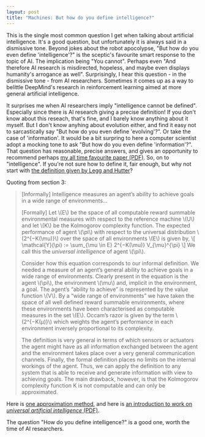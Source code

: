 ```yaml
---
layout: post
title: "Machines: But how do you define intelligence?"
---
```


This is the single most common question I get when talking about artificial intelligence.
It's a good question, but unfortunately it is always said in a dismissive tone.
Beyond jokes about the robot apocolypse, "But how do you even define 'intelligence'?" is the
sceptic's favourite smart response to the topic of AI. The implication being "You cannot".
Perhaps even "And therefore AI research is misdirected, hopeless, and maybe even displays
humanity's arrogance as well".
Surprisingly, I hear this question - in the dismissive tone - from AI researchers.
Sometimes  it comes up as a way to belittle DeepMind's research in reinforcement learning
aimed at more general artificial intelligence.

It surprises me when AI researchers imply "intelligence cannot be defined". Especially since
there is AI research giving a precise definition! If you don't know about this
reseach, that's fine, and I barely know anything about it myself. But I don't know anyhing
about evolution either, and find it easy not to sarcastically say "But how do you even
define 'evolving'?".  Or take the case of 'information'. It would be a bit surpring to here
a computer scientist adopt a mocking tone to ask "But how do you even define
'information'?". That question has reasonable, precise answers, and gives an opportunity
to recommend perhaps [my all time favourite paper (PDF)](
www.math.harvard.edu/~ctm/home/text/others/shannon/entropy/entropy.pdf).
So, on to "intelligence". If you're not sure how to define it, fair enough, but why not start with [the definition given by Legg and Hutter](https://arxiv.org/abs/0712.3329)?

Quoting from section 3:

> [Informally] Intelligence measures an agent’s ability to achieve goals in a wide range of environments...
>
> [Formally] Let \\(E\\) be the space of all computable reward summable environmental
measures with respect to the reference machine \\(U\\) and let \\(K\\) be the Kolmogorov
complexity function.
The expected performance of agent \\(\pi\\) with respect to the universal distribution
\\(2^{−K(\mu)}\\) over the space of all environments \\(E\\) is given by,
\\[ \mathcal{Υ}(\pi) := \sum_{\mu \in E} 2^{−K(\mu)} V_{\mu}^{\pi} \\]
> We call this the *universal intelligence* of agent \\(\pi\\).
>
> Consider how this equation corresponds to our informal definition. We needed a
measure of an agent’s general ability to achieve goals in a wide range of environments.
Clearly present in the equation is the agent \\(\pi\\), the environment \\(\mu\\) and,
implicit in the environment, a goal. The agent’s “ability to achieve” is represented by
the value function \\(V\\). By a “wide range of environments” we have taken the space of all
well defined reward summable environments, where these environments have been characterised
as computable measures in the set \\(E\\). Occam’s razor is given by the term
\\(2^{−K(μ)}\\) which weights the agent’s performance in each environment inversely
proportional to its complexity.
>
> The definition is very general in terms of which sensors or actuators the agent might
have as all information exchanged between the agent and the environment takes place over
a very general communication channels. Finally, the formal definition places no limits on
the internal workings of the agent. Thus, we can apply the definition to any system that is
able to receive and generate information with view to achieving goals. The main drawback,
however, is that the Kolmogorov complexity function K is not computable and can only be
approximated.

Here is [one approximation method](https://arxiv.org/abs/1109.5951),
and here is [an introduction to work on *universal  artificial intelligence* (PDF)](
www.tomeveritt.se/papers/UAI-book-chapter.pdf).

The question "How do you define intelligence?" is a good one, worth the time of AI
researchers.
